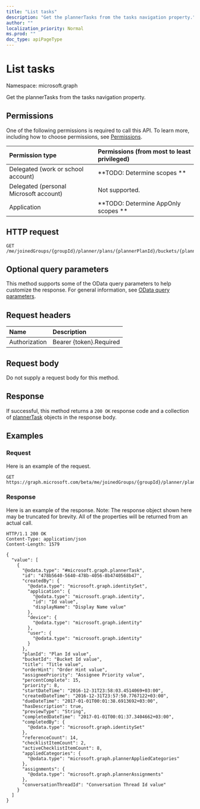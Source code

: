 ```yaml
---
title: "List tasks"
description: "Get the plannerTasks from the tasks navigation property."
author: ""
localization_priority: Normal
ms.prod: ""
doc_type: apiPageType
---
```


# List tasks

Namespace: microsoft.graph

Get the plannerTasks from the tasks navigation property.

## Permissions
One of the following permissions is required to call this API. To learn more, including how to choose permissions, see [Permissions](/concepts/permissions-reference.md).

|Permission type|Permissions (from most to least privileged)|
|:---|:---|
|Delegated (work or school account)|**TODO: Determine scopes **|
|Delegated (personal Microsoft account)|Not supported.|
|Application|**TODO: Determine AppOnly scopes **|

## HTTP request
<!-- {
  "blockType": "ignored"
}
-->
``` http
GET /me/joinedGroups/{groupId}/planner/plans/{plannerPlanId}/buckets/{plannerBucketId}/tasks
```

## Optional query parameters
This method supports some of the OData query parameters to help customize the response. For general information, see [OData query parameters](/graph/query-parameters).

## Request headers
|Name|Description|
|:---|:---|
|Authorization|Bearer {token}.Required|

## Request body
Do not supply a request body for this method.

## Response
If successful, this method returns a `200 OK` response code and a collection of [plannerTask](../resources/plannertask.md) objects in the response body.

## Examples

### Request
Here is an example of the request.
<!-- {
  "blockType": "request",
  "name": "get_plannertask"
}
-->
``` http
GET https://graph.microsoft.com/beta/me/joinedGroups/{groupId}/planner/plans/{plannerPlanId}/buckets/{plannerBucketId}/tasks
```

### Response
Here is an example of the response. Note: The response object shown here may be truncated for brevity. All of the properties will be returned from an actual call.
<!-- {
  "blockType": "response",
  "truncated": true,
  "@odata.type": "collection(microsoft.graph.plannertask)"
}
-->
``` http
HTTP/1.1 200 OK
Content-Type: application/json
Content-Length: 1579

{
  "value": [
    {
      "@odata.type": "#microsoft.graph.plannerTask",
      "id": "478b5640-5640-478b-4056-8b4740568b47",
      "createdBy": {
        "@odata.type": "microsoft.graph.identitySet",
        "application": {
          "@odata.type": "microsoft.graph.identity",
          "id": "Id value",
          "displayName": "Display Name value"
        },
        "device": {
          "@odata.type": "microsoft.graph.identity"
        },
        "user": {
          "@odata.type": "microsoft.graph.identity"
        }
      },
      "planId": "Plan Id value",
      "bucketId": "Bucket Id value",
      "title": "Title value",
      "orderHint": "Order Hint value",
      "assigneePriority": "Assignee Priority value",
      "percentComplete": 15,
      "priority": 8,
      "startDateTime": "2016-12-31T23:58:03.4514069+03:00",
      "createdDateTime": "2016-12-31T23:57:50.7767122+03:00",
      "dueDateTime": "2017-01-01T00:01:38.6913692+03:00",
      "hasDescription": true,
      "previewType": "String",
      "completedDateTime": "2017-01-01T00:01:37.3404662+03:00",
      "completedBy": {
        "@odata.type": "microsoft.graph.identitySet"
      },
      "referenceCount": 14,
      "checklistItemCount": 2,
      "activeChecklistItemCount": 8,
      "appliedCategories": {
        "@odata.type": "microsoft.graph.plannerAppliedCategories"
      },
      "assignments": {
        "@odata.type": "microsoft.graph.plannerAssignments"
      },
      "conversationThreadId": "Conversation Thread Id value"
    }
  ]
}
```

